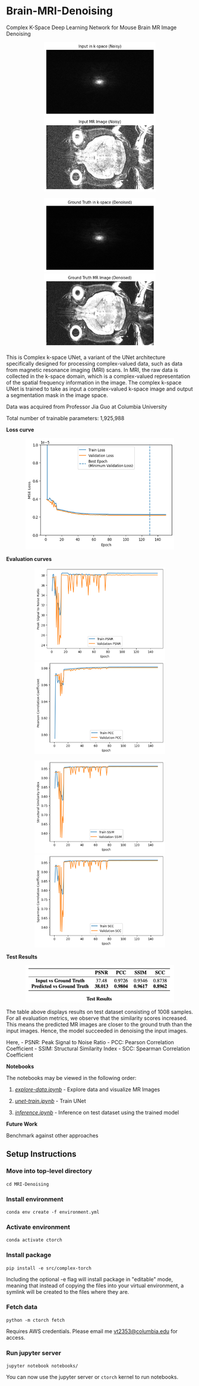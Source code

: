 # Brain-MRI-Denoising

Complex K-Space Deep Learning Network for Mouse Brain MR Image Denoising

<p align="center">
  <img src="/notebooks/images/input_k_space.png" width="300" height="200" />
  <img src="/notebooks/images/input_mr_image.png" width="300" height="200" />
</p>

<p align="center">
  <img src="/notebooks/images/target_k_space.png" width="300" height="200" />
  <img src="/notebooks/images/target_mr_image.png" width="300" height="200" />
</p>

This is Complex k-space UNet, a variant of the UNet architecture specifically designed for processing complex-valued data, such as data from magnetic resonance imaging (MRI) scans. In MRI, the raw data is collected in the k-space domain, which is a complex-valued representation of the spatial frequency information in the image. The complex k-space UNet is trained to take as input a complex-valued k-space image and output a segmentation mask in the image space.

Data was acquired from Professor Jia Guo at Columbia University

Total number of trainable parameters: 1,925,988

**Loss curve**

<p align="center">
  <img src="/notebooks/images/loss_curve.png" width="400" height="300" />
</p>

**Evaluation curves**

<p align="center">
  <img src="/notebooks/images/psnr_curve.png" width="350" height="250" />
    <img src="/notebooks/images/pcc_curve.png" width="350" height="250" />
</p>

<p align="center">
  <img src="/notebooks/images/ssim_curve.png" width="350" height="250" />
  <img src="/notebooks/images/scc_curve.png" width="350" height="250" />
</p>

**Test Results**

<p align="center">
  <img src="/notebooks/images/test_results.png" width="400" height="100" />
</p>

The table above displays results on test dataset consisting of 1008 samples. For all evaluation metrics, we observe that the similarity scores increased. This means the predicted MR images are closer to the ground truth than the input images. Hence, the model succeeded in denoising the input images.

Here,
    - PSNR: Peak Signal to Noise Ratio
    - PCC: Pearson Correlation Coefficient
    - SSIM: Structural Similarity Index
    - SCC: Spearman Correlation Coefficient

**Notebooks**

The notebooks may be viewed in the following order:

1. *[explore-data.ipynb](notebooks/explore-data.ipynb)* - Explore data and visualize MR Images

2. *[unet-train.ipynb](notebooks/unet-train.ipynb)* - Train UNet

3. *[inference.ipynb](notebooks/inference.ipynb)* - Inference on test dataset using the trained model

**Future Work**

Benchmark against other approaches

## Setup Instructions

### Move into top-level directory
```
cd MRI-Denoising
```

### Install environment
```
conda env create -f environment.yml
```

### Activate environment
```
conda activate ctorch
```

### Install package
```
pip install -e src/complex-torch
```
Including the optional -e flag will install package in "editable" mode, meaning that instead of copying the files into your virtual environment, a symlink will be created to the files where they are.

### Fetch data
```
python -m ctorch fetch
```

Requires AWS credentials. Please email me vt2353@columbia.edu for access.

### Run jupyter server
```
jupyter notebook notebooks/
```

You can now use the jupyter server or `ctorch` kernel to run notebooks.
